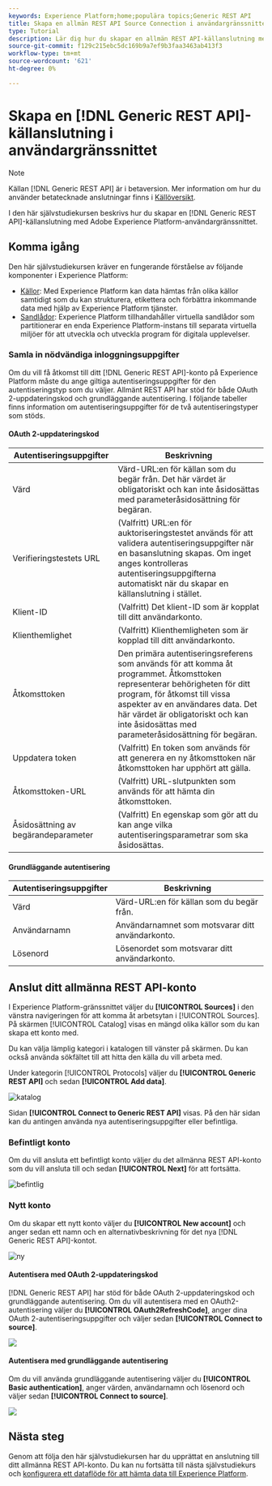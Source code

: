 ```yaml
---
keywords: Experience Platform;home;populära topics;Generic REST API
title: Skapa en allmän REST API Source Connection i användargränssnittet
type: Tutorial
description: Lär dig hur du skapar en allmän REST API-källanslutning med Adobe Experience Platform UI.
source-git-commit: f129c215ebc5dc169b9a7ef9b3faa3463ab413f3
workflow-type: tm+mt
source-wordcount: '621'
ht-degree: 0%

---
```


# Skapa en [!DNL Generic REST API]-källanslutning i användargränssnittet

>[!NOTE]
>
> Källan [!DNL Generic REST API] är i betaversion. Mer information om hur du använder betatecknade anslutningar finns i [Källöversikt](../../../../home.md#terms-and-conditions).

I den här självstudiekursen beskrivs hur du skapar en [!DNL Generic REST API]-källanslutning med Adobe Experience Platform-användargränssnittet.

## Komma igång

Den här självstudiekursen kräver en fungerande förståelse av följande komponenter i Experience Platform:

* [Källor](../../../../home.md): Med Experience Platform kan data hämtas från olika källor samtidigt som du kan strukturera, etikettera och förbättra inkommande data med hjälp av Experience Platform tjänster.
* [Sandlådor](../../../../../sandboxes/home.md): Experience Platform tillhandahåller virtuella sandlådor som partitionerar en enda Experience Platform-instans till separata virtuella miljöer för att utveckla och utveckla program för digitala upplevelser.

### Samla in nödvändiga inloggningsuppgifter

Om du vill få åtkomst till ditt [!DNL Generic REST API]-konto på Experience Platform måste du ange giltiga autentiseringsuppgifter för den autentiseringstyp som du väljer. Allmänt REST API har stöd för både OAuth 2-uppdateringskod och grundläggande autentisering. I följande tabeller finns information om autentiseringsuppgifter för de två autentiseringstyper som stöds.

#### OAuth 2-uppdateringskod

| Autentiseringsuppgifter | Beskrivning |
| --- | --- |
| Värd | Värd-URL:en för källan som du begär från. Det här värdet är obligatoriskt och kan inte åsidosättas med parameteråsidosättning för begäran. |
| Verifieringstestets URL | (Valfritt) URL:en för auktoriseringstestet används för att validera autentiseringsuppgifter när en basanslutning skapas. Om inget anges kontrolleras autentiseringsuppgifterna automatiskt när du skapar en källanslutning i stället. |
| Klient-ID | (Valfritt) Det klient-ID som är kopplat till ditt användarkonto. |
| Klienthemlighet | (Valfritt) Klienthemligheten som är kopplad till ditt användarkonto. |
| Åtkomsttoken | Den primära autentiseringsreferens som används för att komma åt programmet. Åtkomsttoken representerar behörigheten för ditt program, för åtkomst till vissa aspekter av en användares data. Det här värdet är obligatoriskt och kan inte åsidosättas med parameteråsidosättning för begäran. |
| Uppdatera token | (Valfritt) En token som används för att generera en ny åtkomsttoken när åtkomsttoken har upphört att gälla. |
| Åtkomsttoken-URL | (Valfritt) URL-slutpunkten som används för att hämta din åtkomsttoken. |
| Åsidosättning av begärandeparameter | (Valfritt) En egenskap som gör att du kan ange vilka autentiseringsparametrar som ska åsidosättas. |


#### Grundläggande autentisering

| Autentiseringsuppgifter | Beskrivning |
| --- | --- |
| Värd | Värd-URL:en för källan som du begär från. |
| Användarnamn | Användarnamnet som motsvarar ditt användarkonto. |
| Lösenord | Lösenordet som motsvarar ditt användarkonto. |

## Anslut ditt allmänna REST API-konto

I Experience Platform-gränssnittet väljer du **[!UICONTROL Sources]** i den vänstra navigeringen för att komma åt arbetsytan i [!UICONTROL Sources]. På skärmen [!UICONTROL Catalog] visas en mängd olika källor som du kan skapa ett konto med.

Du kan välja lämplig kategori i katalogen till vänster på skärmen. Du kan också använda sökfältet till att hitta den källa du vill arbeta med.

Under kategorin [!UICONTROL Protocols] väljer du **[!UICONTROL Generic REST API]** och sedan **[!UICONTROL Add data]**.

![katalog](../../../../images/tutorials/create/generic-rest/catalog.png)

Sidan **[!UICONTROL Connect to Generic REST API]** visas. På den här sidan kan du antingen använda nya autentiseringsuppgifter eller befintliga.

### Befintligt konto

Om du vill ansluta ett befintligt konto väljer du det allmänna REST API-konto som du vill ansluta till och sedan **[!UICONTROL Next]** för att fortsätta.

![befintlig](../../../../images/tutorials/create/generic-rest/existing.png)

### Nytt konto

Om du skapar ett nytt konto väljer du **[!UICONTROL New account]** och anger sedan ett namn och en alternativbeskrivning för det nya [!DNL Generic REST API]-kontot.

![ny](../../../../images/tutorials/create/generic-rest/new.png)

#### Autentisera med OAuth 2-uppdateringskod

[!DNL Generic REST API] har stöd för både OAuth 2-uppdateringskod och grundläggande autentisering. Om du vill autentisera med en OAuth2-autentisering väljer du **[!UICONTROL OAuth2RefreshCode]**, anger dina OAuth 2-autentiseringsuppgifter och väljer sedan **[!UICONTROL Connect to source]**.

![](../../../../images/tutorials/create/generic-rest/oauth2.png)

#### Autentisera med grundläggande autentisering

Om du vill använda grundläggande autentisering väljer du **[!UICONTROL Basic authentication]**, anger värden, användarnamn och lösenord och väljer sedan **[!UICONTROL Connect to source]**.

![](../../../../images/tutorials/create/generic-rest/basic-authentication.png)

## Nästa steg

Genom att följa den här självstudiekursen har du upprättat en anslutning till ditt allmänna REST API-konto. Du kan nu fortsätta till nästa självstudiekurs och [konfigurera ett dataflöde för att hämta data till Experience Platform](../../dataflow/protocols.md).
